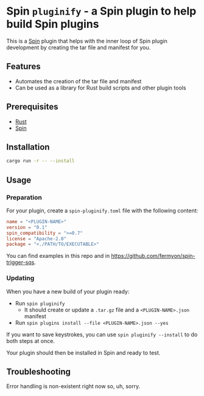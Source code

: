 # Spin `pluginify` - a Spin plugin to help build Spin plugins

This is a [Spin](https://developer.fermyon.com/spin/index) plugin that helps with the inner loop of Spin plugin development by creating the tar file and manifest for you.

## Features

* Automates the creation of the tar file and manifest
* Can be used as a library for Rust build scripts and other plugin tools

## Prerequisites

* [Rust](https://www.rust-lang.org/tools/install)
* [Spin](https://developer.fermyon.com/spin/install)

## Installation

```bash
cargo run -r -- --install
```

## Usage

### Preparation

For your plugin, create a `spin-pluginify.toml` file with the following content:

```toml
name = "<PLUGIN-NAME>"
version = "0.1"
spin_compatibility = ">=0.7"
license = "Apache-2.0"
package = "<./PATH/TO/EXECUTABLE>"
```

You can find examples in this repo and in https://github.com/fermyon/spin-trigger-sqs.

### Updating

When you have a new build of your plugin ready:

* Run `spin pluginify`
  * It should create or update a `.tar.gz` file and a `<PLUGIN-NAME>.json` manifest
* Run `spin plugins install --file <PLUGIN-NAME>.json --yes`

If you want to save keystrokes, you can use `spin pluginify --install` to do both steps at once.

Your plugin should then be installed in Spin and ready to test.

## Troubleshooting

Error handling is non-existent right now so, uh, sorry.
